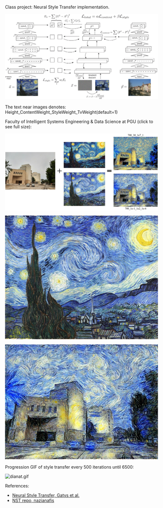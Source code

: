 Class project: Neural Style Transfer implementation.

![model.jpg](https://github.com/salehrayan/Neural_networks_class_and_project/blob/main/Neural%20style%20transfer%20project/Figures/model_11zon.jpg)

The text near images denotes: Height_ContentWeight_StyleWeight_TvWeight(default=1)

Faculty of Intelligent Systems Engineering & Data Science at PGU (click to see full size):

![faculty_2.jpg](https://github.com/salehrayan/Neural_networks_class_and_project/blob/main/Neural%20style%20transfer%20project/Figures/faculty_2_11zon.jpg)

![starry.jpg](https://github.com/salehrayan/Neural_networks_class_and_project/blob/main/Neural%20style%20transfer%20project/styles/starry_night/Van_Gogh_Starry_Night_bright.jpg)

![aks.jpg](https://github.com/salehrayan/Neural_networks_class_and_project/blob/main/Neural%20style%20transfer%20project/output_faculty_2/starry_night/height700_1e-1_1e2_1e-6/10081.jpg)

Progression GIF of style transfer every 500 iterations until 6500:

![dianat.gif](https://github.com/salehrayan/Neural_networks_class_and_project/blob/main/Neural%20style%20transfer%20project/Figures/New%20Microsoft%20PowerPoint%20Presentation.gif)


References:
- [Neural Style Transfer, Gatys et al.](http://openaccess.thecvf.com/content_cvpr_2016/html/Gatys_Image_Style_Transfer_CVPR_2016_paper.html)
- [NST repo, nazianafis](https://github.com/nazianafis/Neural-Style-Transfer/tree/main)
